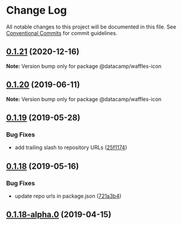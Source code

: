 # Change Log

All notable changes to this project will be documented in this file.
See [Conventional Commits](https://conventionalcommits.org) for commit guidelines.

## [0.1.21](https://github.com/datacamp/design-system/compare/@datacamp/waffles-icon@0.1.20...@datacamp/waffles-icon@0.1.21) (2020-12-16)

**Note:** Version bump only for package @datacamp/waffles-icon





## [0.1.20](https://github.com/datacamp/design-system/compare/@datacamp/waffles-icon@0.1.19...@datacamp/waffles-icon@0.1.20) (2019-06-11)

**Note:** Version bump only for package @datacamp/waffles-icon





## [0.1.19](https://github.com/datacamp-engineering/design-system/tree/master/packages/stylesheets/icon/compare/@datacamp/waffles-icon@0.1.18...@datacamp/waffles-icon@0.1.19) (2019-05-28)


### Bug Fixes

* add trailing slash to repository URLs ([25f1174](https://github.com/datacamp-engineering/design-system/tree/master/packages/stylesheets/icon/commit/25f1174))





## [0.1.18](https://github.com/datacamp-engineering/design-system/tree/master/packages/stylesheets/icon/compare/@datacamp/waffles-icon@0.1.18-alpha.0...@datacamp/waffles-icon@0.1.18) (2019-05-16)


### Bug Fixes

* update repo urls in package.json ([721a3b4](https://github.com/datacamp-engineering/design-system/tree/master/packages/stylesheets/icon/commit/721a3b4))





## [0.1.18-alpha.0](https://github.com/datacamp/design-system/compare/@datacamp/waffles-icon@0.1.18-alpha.0...@datacamp/waffles-icon@0.1.18-alpha.0) (2019-04-15)
